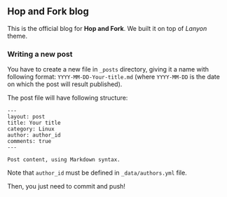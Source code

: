 ## Hop and Fork blog ##
This is the official blog for **Hop and Fork**. We built it on top of *Lanyon* theme.

### Writing a new post ###
You have to create a new file in `_posts` directory, giving it a name with
following format: `YYYY-MM-DD-Your-title.md` (where `YYYY-MM-DD` is the date
on which the post will result published).  

The post file will have following structure:

	---
	layout: post
	title: Your title
	category: Linux
	author: author_id
	comments: true
	---

	Post content, using Markdown syntax.

Note that `author_id` must be defined in `_data/authors.yml` file.

Then, you just need to commit and
push!


